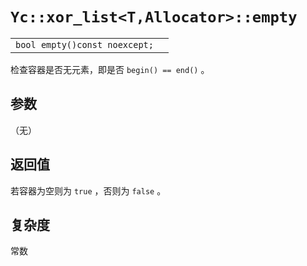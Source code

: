 # `Yc::xor_list<T,Allocator>::empty`

|||
|:-|:-|
|`bool empty()const noexcept;`||

检查容器是否无元素，即是否 `begin() == end()` 。

## 参数

（无）

## 返回值

若容器为空则为 `true` ，否则为 `false` 。

## 复杂度

常数
